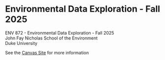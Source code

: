 # Environmental Data Exploration - Fall 2025
ENV 872 - Environmental Data Exploration - Fall 2025  
John Fay
Nicholas School of the Environment  
Duke University  

See the [Canvas Site](https://canvas.duke.edu/courses/62351) for more information
